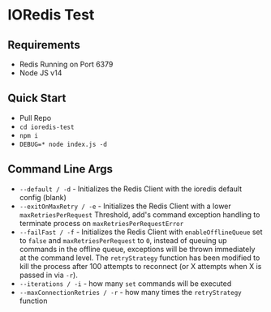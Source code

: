 # IORedis Test

## Requirements
- Redis Running on Port 6379
- Node JS v14

## Quick Start

- Pull Repo
- `cd ioredis-test`
- `npm i`
- `DEBUG=* node index.js -d`

## Command Line Args
- `--default / -d` - Initializes the Redis Client with the ioredis default config (blank)
- `--exitOnMaxRetry / -e` - Initializes the Redis Client with a lower `maxRetriesPerRequest` Threshold, add's command exception handling to terminate process on `maxRetriesPerRequestError`
- `--failFast / -f` - Initializes the Redis Client with `enableOfflineQueue` set to `false` and `maxRetriesPerRequest` to `0`, instead of queuing up commands in the offline queue, exceptions will be thrown immediately at the command level. The `retryStrategy` function has been modified to kill the process after 100 attempts to reconnect (or X attempts when X is passed in via `-r`).
- `--iterations / -i` - how many `set` commands will be executed
- `--maxConnectionRetries / -r` - how many times the `retryStrategy` function 
